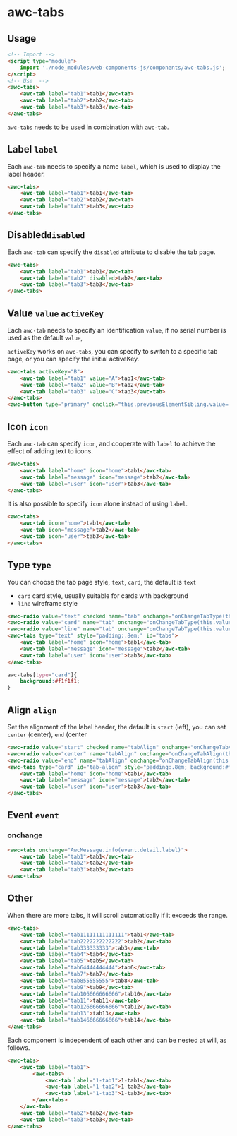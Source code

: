 # awc-tabs

## Usage

```html
<!-- Import -->
<script type="module">
    import './node_modules/web-components-js/components/awc-tabs.js';
</script>
<!-- Use  -->
<awc-tabs>
    <awc-tab label="tab1">tab1</awc-tab>
    <awc-tab label="tab2">tab2</awc-tab>
    <awc-tab label="tab3">tab3</awc-tab>
</awc-tabs>
```

`awc-tabs` needs to be used in combination with `awc-tab`.

## Label `label`

Each `awc-tab` needs to specify a name `label`, which is used to display the label header.

```html
<awc-tabs>
    <awc-tab label="tab1">tab1</awc-tab>
    <awc-tab label="tab2">tab2</awc-tab>
    <awc-tab label="tab3">tab3</awc-tab>
</awc-tabs>
```

## Disabled`disabled`

Each `awc-tab` can specify the `disabled` attribute to disable the tab page.

```html
<awc-tabs>
    <awc-tab label="tab1">tab1</awc-tab>
    <awc-tab label="tab2" disabled>tab2</awc-tab>
    <awc-tab label="tab3">tab3</awc-tab>
</awc-tabs>
```

## Value `value` `activeKey`

Each `awc-tab` needs to specify an identification `value`, if no serial number is used as the default `value`,

`activeKey` works on `awc-tabs`, you can specify to switch to a specific tab page, or you can specify the initial activeKey.

```html
<awc-tabs activeKey="B">
    <awc-tab label="tab1" value="A">tab1</awc-tab>
    <awc-tab label="tab2" value="B">tab2</awc-tab>
    <awc-tab label="tab3" value="C">tab3</awc-tab>
</awc-tabs>
<awc-button type="primary" onclick="this.previousElementSibling.value='C'">change tab3</awc-button>
```

## Icon `icon`

Each `awc-tab` can specify `icon`, and cooperate with `label` to achieve the effect of adding text to icons.

```html
<awc-tabs>
    <awc-tab label="home" icon="home">tab1</awc-tab>
    <awc-tab label="message" icon="message">tab2</awc-tab>
    <awc-tab label="user" icon="user">tab3</awc-tab>
</awc-tabs>
```
It is also possible to specify `icon` alone instead of using `label`.

```html
<awc-tabs>
    <awc-tab icon="home">tab1</awc-tab>
    <awc-tab icon="message">tab2</awc-tab>
    <awc-tab icon="user">tab3</awc-tab>
</awc-tabs>
```

## Type `type`

You can choose the tab page style, `text`, `card`, the default is `text`

* `card` card style, usually suitable for cards with background
* `line` wireframe style

```html
<awc-radio value="text" checked name="tab" onchange="onChangeTabType(this.value)">text</awc-radio>
<awc-radio value="card" name="tab" onchange="onChangeTabType(this.value)">card</awc-radio>
<awc-radio value="line" name="tab" onchange="onChangeTabType(this.value)">line</awc-radio>
<awc-tabs type="text" style="padding:.8em;" id="tabs">
    <awc-tab label="home" icon="home">tab1</awc-tab>
    <awc-tab label="message" icon="message">tab2</awc-tab>
    <awc-tab label="user" icon="user">tab3</awc-tab>
</awc-tabs>
```

```css
awc-tabs[type="card"]{
    background:#f1f1f1;
}
```

## Align `align`

Set the alignment of the label header, the default is `start` (left), you can set `center` (center), `end` (center

```html
<awc-radio value="start" checked name="tabAlign" onchange="onChangeTabAlign(this.value)">start</awc-radio>
<awc-radio value="center" name="tabAlign" onchange="onChangeTabAlign(this.value)">center</awc-radio>
<awc-radio value="end" name="tabAlign" onchange="onChangeTabAlign(this.value)">end</awc-radio>
<awc-tabs type="card" id="tab-align" style="padding:.8em; background:#f1f1f1">
    <awc-tab label="home" icon="home">tab1</awc-tab>
    <awc-tab label="message" icon="message">tab2</awc-tab>
    <awc-tab label="user" icon="user">tab3</awc-tab>
</awc-tabs>
```

## Event `event`

### onchange

```html
<awc-tabs onchange="AwcMessage.info(event.detail.label)">
    <awc-tab label="tab1">tab1</awc-tab>
    <awc-tab label="tab2">tab2</awc-tab>
    <awc-tab label="tab3">tab3</awc-tab>
</awc-tabs>
```

## Other

When there are more tabs, it will scroll automatically if it exceeds the range.

```html
<awc-tabs>
    <awc-tab label="tab11111111111111">tab1</awc-tab>
    <awc-tab label="tab2222222222222">tab2</awc-tab>
    <awc-tab label="tab333333333">tab3</awc-tab>
    <awc-tab label="tab4">tab4</awc-tab>
    <awc-tab label="tab5">tab5</awc-tab>
    <awc-tab label="tab64444444444">tab6</awc-tab>
    <awc-tab label="tab7">tab7</awc-tab>
    <awc-tab label="tab855555555">tab8</awc-tab>
    <awc-tab label="tab9">tab9</awc-tab>
    <awc-tab label="tab106666666666">tab10</awc-tab>
    <awc-tab label="tab11">tab11</awc-tab>
    <awc-tab label="tab126666666666">tab12</awc-tab>
    <awc-tab label="tab13">tab13</awc-tab>
    <awc-tab label="tab146666666666">tab14</awc-tab>
</awc-tabs>
```

Each component is independent of each other and can be nested at will, as follows.

```html
<awc-tabs>
    <awc-tab label="tab1">
        <awc-tabs>
            <awc-tab label="1-tab1">1-tab1</awc-tab>
            <awc-tab label="1-tab2">1-tab2</awc-tab>
            <awc-tab label="1-tab3">1-tab3</awc-tab>
        </awc-tabs>
    </awc-tab>
    <awc-tab label="tab2">tab2</awc-tab>
    <awc-tab label="tab3">tab3</awc-tab>
</awc-tabs>
```

